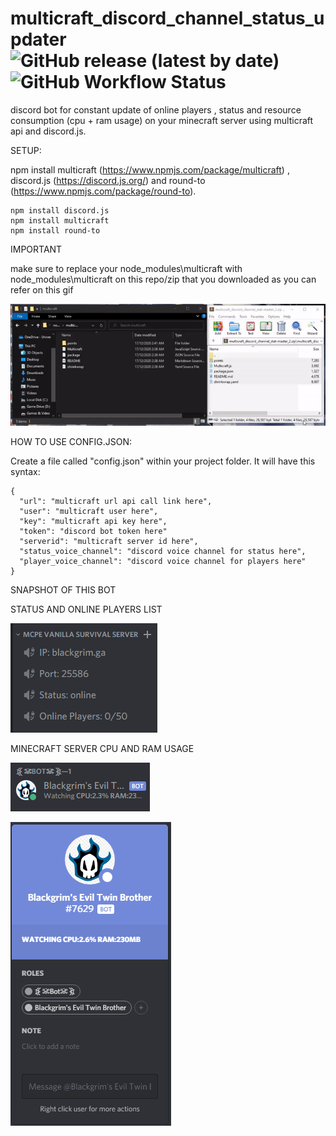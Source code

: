 # multicraft_discord_channel_status_updater ![GitHub release (latest by date)](https://img.shields.io/github/v/release/Azan-Shah/multicraft_discord_channel_stat)![GitHub Workflow Status](https://img.shields.io/github/workflow/status/Azan-Shah/multicraft_discord_channel_stat/CodeQL)
discord bot for constant update of online players , status and resource consumption (cpu + ram usage) on your minecraft server using multicraft api and discord.js.

SETUP:

npm install multicraft (https://www.npmjs.com/package/multicraft) , discord.js (https://discord.js.org/) and round-to (https://www.npmjs.com/package/round-to).

```
npm install discord.js
npm install multicraft
npm install round-to
```

IMPORTANT

make sure to replace your node_modules\multicraft with node_modules\multicraft on this repo/zip that you downloaded as you can refer on this gif


![](https://raw.githubusercontent.com/Azan-Shah/multicraft_discord_channel_stat/master/readme%20stuff/replace.gif)

HOW TO USE CONFIG.JSON:

Create a file called "config.json" within your project folder. It will have this syntax:

```
{
  "url": "multicraft url api call link here",
  "user": "multicraft user here",
  "key": "multicraft api key here",
  "token": "discord bot token here"
  "serverid": "multicraft server id here",
  "status_voice_channel": "discord voice channel for status here",
  "player_voice_channel": "discord voice channel for players here" 
}
```
SNAPSHOT OF THIS BOT

STATUS AND ONLINE PLAYERS LIST

![](https://raw.githubusercontent.com/Azan-Shah/multicraft_discord_channel_stat/master/readme%20stuff/minecraft%201.PNG)


MINECRAFT SERVER CPU AND RAM USAGE

![](https://raw.githubusercontent.com/Azan-Shah/multicraft_discord_channel_stat/master/readme%20stuff/minecraft%202.PNG)

![](https://raw.githubusercontent.com/Azan-Shah/multicraft_discord_channel_stat/master/readme%20stuff/minecraft%203.PNG)
